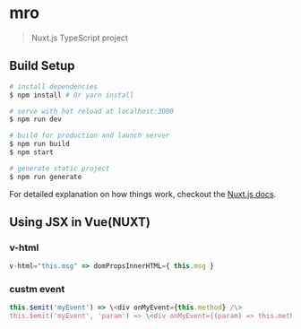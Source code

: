 # mro

> Nuxt.js TypeScript project

## Build Setup

``` bash
# install dependencies
$ npm install # Or yarn install

# serve with hot reload at localhost:3000
$ npm run dev

# build for production and launch server
$ npm run build
$ npm start

# generate static project
$ npm run generate
```

For detailed explanation on how things work, checkout the [Nuxt.js docs](https://github.com/nuxt/nuxt.js).


## Using JSX in Vue(NUXT)

### v-html
```js
v-html="this.msg" => domPropsInnerHTML={ this.msg }
```

### custm event
```js
this.$emit('myEvent') => \<div onMyEvent={this.method} /\>  
this.$emit('myEvent', 'param') => \<div onMyEvent={(param) => this.method(param)} /\>
```
